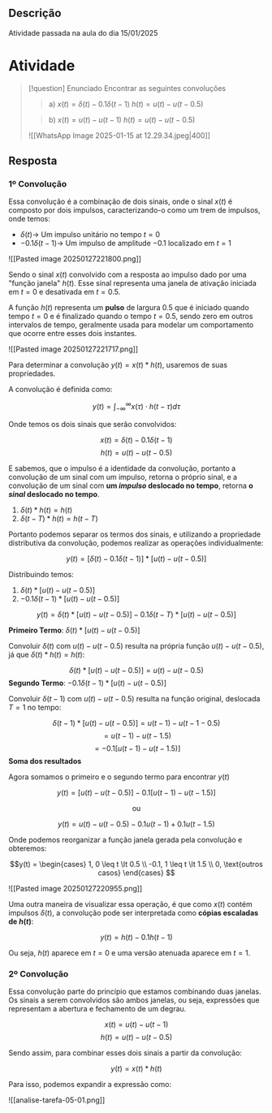 ## Descrição

Atividade passada na aula do dia 15/01/2025

# Atividade

>[!question] Enunciado
>Encontrar as seguintes convoluções
>
>>a) 
>>$x(t) = \delta(t)-0.1\delta(t-1)$ 
>>$h(t) = u(t) - u(t-0.5)$
>
>>b) 
>>$x(t) = u(t) - u(t-1)$
>>$h(t) = u(t) - u(t-0.5)$
> 
> ![[WhatsApp Image 2025-01-15 at 12.29.34.jpeg|400]]

## Resposta

### 1º Convolução

Essa convolução é a combinação de dois sinais, onde o sinal $x(t)$ é composto por dois impulsos, caracterizando-o como um trem de impulsos, onde temos:
- $\delta(t) \to$ Um impulso unitário no tempo $t=0$
- $-0.1\delta(t-1) \to$ Um impulso de amplitude $-0.1$ localizado em $t=1$

![[Pasted image 20250127221800.png]]

Sendo o sinal $x(t)$ convolvido com a resposta ao impulso dado por uma "função janela" $h(t)$. Esse sinal representa uma janela de ativação iniciada em $t=0$ e desativada em $t=0.5$.

A função $h(t)$ representa um **pulso** de largura $0.5$ que é iniciado quando tempo $t=0$ e é finalizado quando o tempo $t=0.5$, sendo zero em outros intervalos de tempo, geralmente usada para modelar um comportamento que ocorre entre esses dois instantes.

![[Pasted image 20250127221717.png]]

Para determinar a convolução $y(t) = x(t) \ast h(t)$, usaremos de suas propriedades.

A convolução é definida como:

$$y(t) = \int_{-\infty}^{\infty} x(\tau) \cdot h(t-\tau)d\tau$$

Onde temos os dois sinais que serão convolvidos:

$$x(t) = \delta(t)-0.1\delta(t-1)$$
$$h(t) = u(t) - u(t-0.5)$$


E sabemos, que o impulso é a identidade da convolução, portanto a convolução de um sinal com um impulso, retorna o próprio sinal, e a convolução de um sinal com **um *impulso* deslocado no tempo**, retorna **o *sinal* deslocado no tempo**.
1. $\delta(t) \ast h(t) = h(t)$
2. $\delta(t-T) \ast h(t) = h(t-T)$

Portanto podemos separar os termos dos sinais, e utilizando a propriedade distributiva da convolução, podemos realizar as operações individualmente:

$$y(t) = [\delta(t) - 0.1\delta(t-1)] \ast [u(t) - u(t-0.5)]$$

Distribuindo temos:
1. $\delta(t) \ast [u(t) - u(t-0.5)]$
2. $-0.1\delta(t-1) \ast [u(t) - u(t-0.5)]$

$$y(t) = \delta(t) \ast [u(t) - u(t-0.5)] -0.1\delta(t-T) \ast [u(t) - u(t-0.5)]$$

**Primeiro Termo**: $\delta(t) \ast [u(t) - u(t-0.5)]$

Convoluir $\delta(t)$ com $u(t) - u(t-0.5)$ resulta na própria função $u(t) - u(t-0.5)$, já que $\delta(t) \ast h(t) = h(t)$:

$$\delta(t) \ast [u(t) - u(t-0.5)] = u(t) - u(t-0.5)$$
**Segundo Termo**: $-0.1\delta(t-1) \ast [u(t) - u(t-0.5)]$

Convoluir $\delta(t-1)$ com $u(t) - u(t-0.5)$ resulta na função original, deslocada $T=1$ no tempo:

$$\delta(t-1) \ast [u(t) - u(t-0.5)] = u(t-1) - u(t-1-0.5)$$
$$= u(t-1) - u(t-1.5)$$
$$= -0.1[u(t-1) - u(t-1.5)]$$
**Soma dos resultados**

Agora somamos o primeiro e o segundo termo para encontrar $y(t)$

$$y(t) = [u(t) - u(t-0.5)] - 0.1[u(t-1) - u(t-1.5)]$$

<div align="center">ou</div>

$$y(t) = u(t) - u(t-0.5) - 0.1u(t-1) + 0.1u(t-1.5)$$

Onde podemos reorganizar a função janela gerada pela convolução e obteremos:

$$y(t) = 
\begin{cases}
1, 0 \leq t \lt 0.5 \\
-0.1, 1 \leq t \lt 1.5 \\
0, \text{outros casos}
\end{cases}
$$

![[Pasted image 20250127220955.png]]

Uma outra maneira de visualizar essa operação, é que como $x(t)$ contém impulsos $\delta (t)$, a convolução pode ser interpretada como **cópias escaladas de $h(t)$**:

$$y(t) = h(t) - 0.1h(t-1)$$

Ou seja, $h(t)$ aparece em $t=0$ e uma versão atenuada aparece em $t=1$.

### 2º Convolução

Essa convolução parte do princípio que estamos combinando duas janelas. Os sinais a serem convolvidos são ambos janelas, ou seja, expressões que representam a abertura e fechamento de um degrau.

$$x(t) = u(t) - u(t-1)$$
$$h(t) = u(t) - u(t-0.5)$$

Sendo assim, para combinar esses dois sinais a partir da convolução:

$$y(t) = x(t) \ast h(t)$$

Para isso, podemos expandir a expressão como:

![[analise-tarefa-05-01.png]]
 
